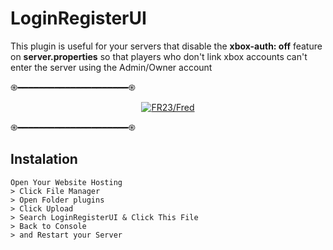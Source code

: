 # LoginRegisterUI
This plugin is useful for your servers that disable the **xbox-auth: off** feature on **server.properties** so that players who don't link xbox accounts can't enter the server using the Admin/Owner account

֍━━━━━━━━━━━━━━━━━━━━━֍
<p align="center">
    <a href="https://youtube.com/@fredymaruf">
        <img
            src="https://readme-typing-svg.herokuapp.com?size=15&width=280&lines=Thanks+for+using+LoginRegisterUI"
            alt="FR23/Fred"
        />
    </a>
</p>
</div>
֍━━━━━━━━━━━━━━━━━━━━━֍

## Instalation
```
Open Your Website Hosting
> Click File Manager
> Open Folder plugins
> Click Upload
> Search LoginRegisterUI & Click This File
> Back to Console
> and Restart your Server
```


